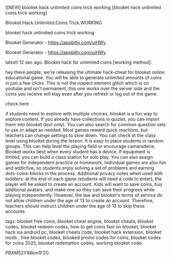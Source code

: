 [[NEW] blooket hack unlimited coins trick working [blooket hack unlimited coins trick working]

Blooket.Hack.Unlimited.Coins.Trick.WORKING

blooket hack unlimited coins trick working

Blooket Generator - https://appbitly.com/uiHWv

Blooket Generator - https://appbitly.com/uiHWv

latest! 12 sec ago. Blooket hack for unlimited coins [working method]:

hey there people, we're releasing the ultimate hack-cheat for blooket online educational game. You will be able to generate unlimited amounts of coins in just a few clicks. This is not the inspect element glitch which is on youtube and isn't permanent, this one works over the server side and the coins you receive will stay even after you refresh or log out of the game.

 check here 

if students need to explore with multiple choices, blooket is a fun way to explore content. If you already have collections in quizlet, you can import them into blooket (text only). You can also search for common question sets to use or adapt as needed. Most games reward quick reactions, but teachers can change settings to slow down. You can check at the class level using blooket during the lesson. It is easy to place students in random groups. This can help level the playing field or encourage camaraderie. Blooket works best when every student has a device. If equipment is limited, you can build a class station for solo play. You can also assign games for independent practice or homework. Individual games are also fun and addictive, so students enjoy solving a set of problems and earning dots-coins-blocks in the process. Additional privacy notes when used with toddlers: at the end of each game (students will need a code to enter), the player will be asked to create an account. Kids will want to save coins, buy additional avatars, and make one so they can save their progress while playing independently. However, the law and blooket's terms of service do not allow children under the age of 13 to create an account. Therefore, teachers should instruct children under the age of 13 to skip these accounts.

tags: blooket free coins, blooket cheat engine, blooket cheats, blooket codes, blooket redeem codes, how to get coins fast on blooket, blooket hack ios android pc, blooket cheats code, blooket hack extension, blooket mods , free blooket codes, blooked promo codes for coins, blooket codes for coins 2025, blooket redemption codes, working blooket code.

PBXM52Y98km1F2G

